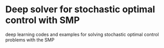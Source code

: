 # Deep solver for stochastic optimal control with SMP
deep learning codes  and examples for solving stochastic optimal control problems with the SMP
